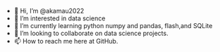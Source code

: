- 👋 Hi, I’m @akamau2022
- 👀 I’m interested in data science
- 🌱 I’m currently learning python numpy and pandas, flash,and SQLite 
- 💞️ I’m looking to collaborate on data science projects.
- 📫 How to reach me here at GitHub.

<!---
akamau2022/akamau2022 is a ✨ special ✨ repository because its `README.md` (this file) appears on your GitHub profile.
You can click the Preview link to take a look at your changes.
--->
